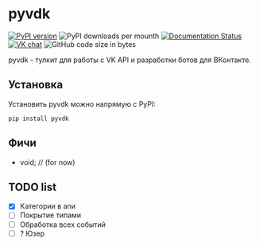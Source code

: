# pyvdk
[![PyPI version](https://badge.fury.io/py/pyvdk.svg)](https://badge.fury.io/py/pyvdk)
![PyPI downloads per mounth](https://img.shields.io/pypi/dm/pyvdk)
[![Documentation Status](https://readthedocs.org/projects/pyvdk/badge/?version=latest)](https://pyvdk.readthedocs.io/ru/latest/?badge=latest)
[![VK chat](https://img.shields.io/badge/VK%20chat-support-blueviolet)](https://vk.me/join/AJQ1d/RAzBm4QcrxZ5hJTFSJ)
![GitHub code size in bytes](https://img.shields.io/github/languages/code-size/UT1C/pyvdk)

pyvdk - тулкит для работы с VK API и разработки ботов для ВКонтакте.

## Установка
Установить pyvdk можно напрямую с PyPI:
```
pip install pyvdk
```

## Фичи
- void; // (for now)

## TODO list

- [x] Категории в апи
- [ ] Покрытие типами
- [ ] Обработка всех событий
- [ ] ? Юзер
